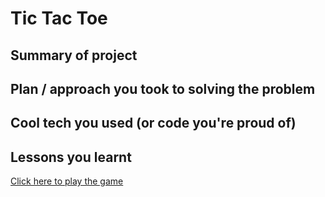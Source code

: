 # Tic Tac Toe
## Summary of project
## Plan / approach you took to solving the problem
## Cool tech you used (or code you're proud of)
## Lessons you learnt

<a href="https://bmji.github.io/tic-tac-toe/">Click here to play the game</a>
